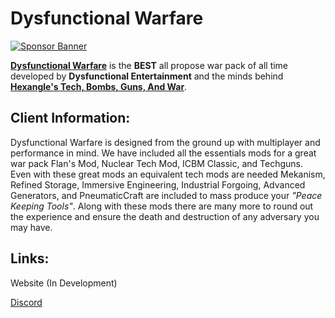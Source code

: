 # Dysfunctional Warfare

[![Sponsor Banner](https://scalacube.com/images/banners/modpack.jpg)](https://scalacube.com/p/_hosting_server_minecraft/2647495)

[**Dysfunctional Warfare**](https://legacy.curseforge.com/minecraft/modpacks/dysfunctional-warfare) is the **BEST** all propose war pack of all time developed by **Dysfunctional Entertainment** and the minds behind [**Hexangle's Tech, Bombs, Guns, And War**](https://legacy.curseforge.com/minecraft/modpacks/hexangles-tech-bombs-guns-war).

## Client Information:

Dysfunctional Warfare is designed from the ground up with multiplayer and performance in mind. We have included all the essentials mods for a great war pack Flan's Mod, Nuclear Tech Mod, ICBM Classic, and Techguns. Even with these great mods an equivalent tech mods are needed Mekanism, Refined Storage, Immersive Engineering, Industrial Forgoing, Advanced Generators, and PneumaticCraft are included to mass produce your *"Peace Keeping Tools"*. Along with these mods there are many more to round out the experience and ensure the death and destruction of any adversary you may have.

## Links:

Website (In Development)

[Discord](https://discord.gg/9MwChRYqwG)
